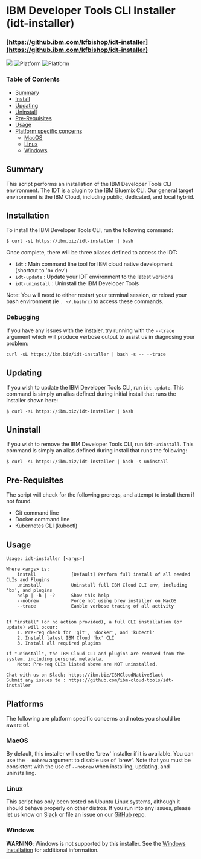 # IBM Developer Tools CLI Installer (idt-installer)

### [https://github.ibm.com/kfbishop/idt-installer](https://github.ibm.com/kfbishop/idt-installer)

[![](https://img.shields.io/badge/bluemix-powered-blue.svg)](https://bluemix.net)
![Platform](https://img.shields.io/badge/platform-SWIFT-lightgrey.svg?style=flat)
![Platform](https://img.shields.io/badge/platform-BASH-lightgrey.svg?style=flat)


### Table of Contents
* [Summary](#summary)
* [Install](#installation)
* [Updating](#updating)
* [Uninstall](#uninstall)
* [Pre-Requisites](#pre-requisites)
* [Usage](#usage)
* [Platform specific concerns](#platforms)
    * [MacOS](#macos)
    * [Linux](#linux)
    * [Windows](#windows)


## Summary

This script performs an installation of the IBM Developer Tools CLI environment. The IDT is a plugin to the IBM Bluemix CLI. Our general target environment is the IBM Cloud, including public, dedicated, and local hybrid.


## Installation
To install the IBM Developer Tools CLI, run the following command:

```
$ curl -sL https://ibm.biz/idt-installer | bash
```

Once complete, there will be three aliases defined to access the IDT:
- `idt` : Main command line tool for IBM cloud native development (shortcut to 'bx dev')
- `idt-update` : Update your IDT environment to the latest versions
- `idt-uninstall` : Uninstall the IBM Developer Tools

Note: You will need to either restart your terminal session, or reload your bash environment (ie `. ~/.bashrc`) to access these commands.

### Debugging

If you have any issues with the instaler, try running with the `--trace` argument which will produce verbose output to assist us in diagnosing your problem:

```
curl -sL https://ibm.biz/idt-installer | bash -s -- --trace
```


## Updating

If you wish to update the IBM Developer Tools CLI, run `idt-update`. This command is simply an alias defined during initial install that runs the installer shown here:

```
$ curl -sL https://ibm.biz/idt-installer | bash
```

## Uninstall

If you wish to remove the IBM Developer Tools CLI, run `idt-uninstall`. This command is simply an alias defined during install that runs the following:

```
$ curl -sL https://ibm.biz/idt-installer | bash -s uninstall
```


## Pre-Requisites

The script will check for the following prereqs, and attempt to install them if not found.
- Git command line
- Docker command line
- Kubernetes CLI (kubectl)


## Usage
```
Usage: idt-installer [<args>]

Where <args> is:
    install             [Default] Perform full install of all needed CLIs and Plugins
    uninstall           Uninstall full IBM Cloud CLI env, including 'bx', and plugins
    help | -h | -?      Show this help
    --nobrew            Force not using brew installer on MacOS
    --trace             Eanble verbose tracing of all activity


If "install" (or no action provided), a full CLI installation (or update) will occur:
    1. Pre-req check for 'git', 'docker', and 'kubectl'
    2. Install latest IBM Cloud 'bx' CLI
    3. Install all required plugins

If "uninstall", the IBM Cloud CLI and plugins are removed from the system, including personal metadata.
    Note: Pre-req CLIs listed above are NOT uninstalled.

Chat with us on Slack: https://ibm.biz/IBMCloudNativeSlack
Submit any issues to : https://github.com/ibm-cloud-tools/idt-installer

```

## Platforms

The following are platform specific concerns and notes you should be aware of.

### MacOS

By default, this installer will use the 'brew' installer if it is available. You can use the `--nobrew` argument to disable use of 'brew'. Note that you must be consistent with the use of `--nobrew` when installing, updating, and uninstalling.

### Linux

This script has only been tested on Ubuntu Linux systems, although it should behave properly on other distros. If you run into any issues, please let us know on [Slack](https://ibm.biz/IBMCloudNativeSlack) or file an issue on our [GitHub repo](https://github.com/ibm-cloud-tools/idt-installer).


### Windows

**WARNING**: Windows is not supported by this installer.  See the [Windows installation](../windows-installer/README.md) for additional information.

